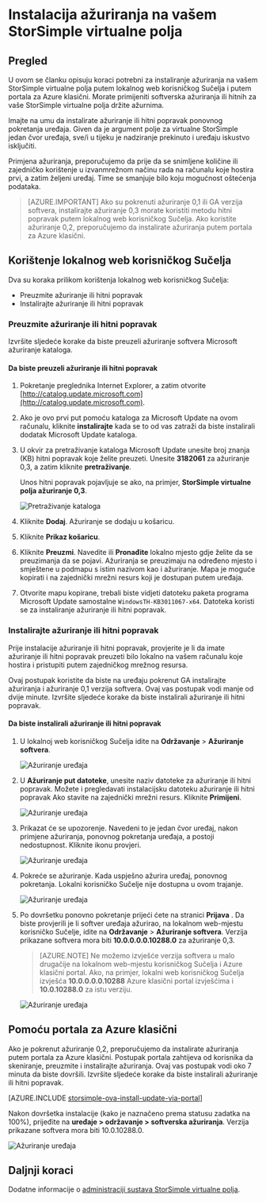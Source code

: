 <properties 
   pageTitle="Instalacija ažuriranja na polja za virtualne StorSimple | Microsoft Azure"
   description="Opisuje način korištenja na webu StorSimple virtualne polja korisničkog Sučelja da biste primijenili ažuriranja metodom portal i hitni popravak"
   services="storsimple"
   documentationCenter="NA"
   authors="alkohli"
   manager="carmonm"
   editor="" />
<tags 
   ms.service="storsimple"
   ms.devlang="NA"
   ms.topic="article"
   ms.tgt_pltfrm="NA"
   ms.workload="TBD"
   ms.date="09/07/2016"
   ms.author="alkohli" />

# <a name="install-updates-on-your-storsimple-virtual-array"></a>Instalacija ažuriranja na vašem StorSimple virtualne polja

## <a name="overview"></a>Pregled

U ovom se članku opisuju koraci potrebni za instaliranje ažuriranja na vašem StorSimple virtualne polja putem lokalnog web korisničkog Sučelja i putem portala za Azure klasični. Morate primijeniti softverska ažuriranja ili hitnih za vaše StorSimple virtualne polja držite ažurnima. 

Imajte na umu da instalirate ažuriranje ili hitni popravak ponovnog pokretanja uređaja. Given da je argument polje za virtualne StorSimple jedan čvor uređaja, sve/i u tijeku je nadziranje prekinuto i uređaju iskustvo isključiti. 

Primjena ažuriranja, preporučujemo da prije da se snimljene količine ili zajedničko korištenje u izvanmrežnom načinu rada na računalu koje hostira prvi, a zatim željeni uređaj. Time se smanjuje bilo koju mogućnost oštećenja podataka.

> [AZURE.IMPORTANT] Ako su pokrenuti ažuriranje 0,1 ili GA verzija softvera, instalirajte ažuriranje 0,3 morate koristiti metodu hitni popravak putem lokalnog web korisničkog Sučelja. Ako koristite ažuriranje 0,2, preporučujemo da instalirate ažuriranja putem portala za Azure klasični.

## <a name="use-the-local-web-ui"></a>Korištenje lokalnog web korisničkog Sučelja 
 
Dva su koraka prilikom korištenja lokalnog web korisničkog Sučelja:

- Preuzmite ažuriranje ili hitni popravak
- Instalirajte ažuriranje ili hitni popravak

### <a name="download-the-update-or-the-hotfix"></a>Preuzmite ažuriranje ili hitni popravak

Izvršite sljedeće korake da biste preuzeli ažuriranje softvera Microsoft ažuriranje kataloga.

#### <a name="to-download-the-update-or-the-hotfix"></a>Da biste preuzeli ažuriranje ili hitni popravak

1. Pokretanje preglednika Internet Explorer, a zatim otvorite [http://catalog.update.microsoft.com](http://catalog.update.microsoft.com).

2. Ako je ovo prvi put pomoću kataloga za Microsoft Update na ovom računalu, kliknite **instalirajte** kada se to od vas zatraži da biste instalirali dodatak Microsoft Update kataloga.
  
3. U okvir za pretraživanje kataloga Microsoft Update unesite broj znanja (KB) hitni popravak koje želite preuzeti. Unesite **3182061** za ažuriranje 0,3, a zatim kliknite **pretraživanje**.

    Unos hitni popravak pojavljuje se ako, na primjer, **StorSimple virtualne polja ažuriranje 0,3**.

    ![Pretraživanje kataloga](./media/storsimple-ova-install-update-01/download1.png)

4. Kliknite **Dodaj**. Ažuriranje se dodaju u košaricu.

5. Kliknite **Prikaz košaricu**.

6. Kliknite **Preuzmi**. Navedite ili **Pronađite** lokalno mjesto gdje želite da se preuzimanja da se pojavi. Ažuriranja se preuzimaju na određeno mjesto i smještene u podmapu s istim nazivom kao i ažuriranje. Mapa je moguće kopirati i na zajednički mrežni resurs koji je dostupan putem uređaja.

7. Otvorite mapu kopirane, trebali biste vidjeti datoteku paketa programa Microsoft Update samostalne `WindowsTH-KB3011067-x64`. Datoteka koristi se za instaliranje ažuriranje ili hitni popravak.


### <a name="install-the-update-or-the-hotfix"></a>Instalirajte ažuriranje ili hitni popravak

Prije instalacije ažuriranje ili hitni popravak, provjerite je li da imate ažuriranje ili hitni popravak preuzeti bilo lokalno na vašem računalu koje hostira i pristupiti putem zajedničkog mrežnog resursa. 

Ovaj postupak koristite da biste na uređaju pokrenut GA instalirajte ažuriranja i ažuriranje 0,1 verzija softvera. Ovaj vas postupak vodi manje od dvije minute. Izvršite sljedeće korake da biste instalirali ažuriranje ili hitni popravak.


#### <a name="to-install-the-update-or-the-hotfix"></a>Da biste instalirali ažuriranje ili hitni popravak

1. U lokalnoj web korisničkog Sučelja idite na **Održavanje** > **Ažuriranje softvera**.

    ![Ažuriranje uređaja](./media/storsimple-ova-install-update-01/update1m.png)

2. U **Ažuriranje put datoteke**, unesite naziv datoteke za ažuriranje ili hitni popravak. Možete i pregledavati instalacijsku datoteku ažuriranje ili hitni popravak Ako stavite na zajednički mrežni resurs. Kliknite **Primijeni**.

    ![Ažuriranje uređaja](./media/storsimple-ova-install-update-01/update2m.png)

3.  Prikazat će se upozorenje. Navedeni to je jedan čvor uređaj, nakon primjene ažuriranja, ponovnog pokretanja uređaja, a postoji nedostupnost. Kliknite ikonu provjeri.

    ![Ažuriranje uređaja](./media/storsimple-ova-install-update-01/update3m.png)

4. Pokreće se ažuriranje. Kada uspješno ažurira uređaj, ponovnog pokretanja. Lokalni korisničko Sučelje nije dostupna u ovom trajanje.

    ![Ažuriranje uređaja](./media/storsimple-ova-install-update-01/update5m.png)

5. Po dovršetku ponovno pokretanje prijeći ćete na stranici **Prijava** . Da biste provjerili je li softver uređaja ažurirao, na lokalnom web-mjestu korisničko Sučelje, idite na **Održavanje** > **Ažuriranje softvera**. Verzija prikazane softvera mora biti **10.0.0.0.0.10288.0** za ažuriranje 0,3.

    > [AZURE.NOTE] Ne možemo izvješće verzija softvera u malo drugačije na lokalnom web-mjestu korisničkog Sučelja i Azure klasični portal. Ako, na primjer, lokalni web korisničkog Sučelja izvješća **10.0.0.0.0.10288** Azure klasični portal izvješćima i **10.0.10288.0** za istu verziju. 

    ![Ažuriranje uređaja](./media/storsimple-ova-install-update-01/update6m.png)





## <a name="use-the-azure-classic-portal"></a>Pomoću portala za Azure klasični

Ako je pokrenut ažuriranje 0,2, preporučujemo da instalirate ažuriranja putem portala za Azure klasični. Postupak portala zahtijeva od korisnika da skeniranje, preuzmite i instalirajte ažuriranja. Ovaj vas postupak vodi oko 7 minuta da biste dovršili. Izvršite sljedeće korake da biste instalirali ažuriranje ili hitni popravak.

[AZURE.INCLUDE [storsimple-ova-install-update-via-portal](../../includes/storsimple-ova-install-update-via-portal.md)]

Nakon dovršetka instalacije (kako je naznačeno prema statusu zadatka na 100%), prijeđite na **uređaje > održavanje > softverska ažuriranja**. Verzija prikazane softvera mora biti 10.0.10288.0.

![Ažuriranje uređaja](./media/storsimple-ova-install-update-01/azupdate12m.png)

## <a name="next-steps"></a>Daljnji koraci

Dodatne informacije o [administraciji sustava StorSimple virtualne polja](storsimple-ova-web-ui-admin.md).
